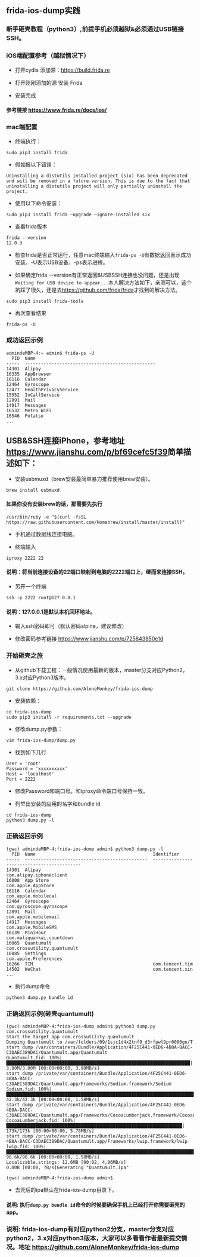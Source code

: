 ## frida-ios-dump实践
### 新手砸壳教程（python3）,前提手机必须越狱&必须通过USB链接SSH。
### iOS端配置参考（越狱情况下）
- 打开cydia 添加源：https://build.frida.re

- 打开刚刚添加的源 安装 Frida

- 安装完成

#### 参考链接  <https://www.frida.re/docs/ios/>

### mac端配置
- 终端执行：

```
sudo pip3 install frida
```  
- 假如报以下错误：

```
Uninstalling a distutils installed project (six) has been deprecated and will be removed in a future version. This is due to the fact that uninstalling a distutils project will only partially uninstall the project.

```

- 使用以下命令安装：

```
sudo pip3 install frida –upgrade –ignore-installed six
```

- 查看frida版本

```
frida --version
12.0.3
```

- 检查frida是否正常运行，任意mac终端输入```frida-ps -U```有数据返回表示成功安装，-U表示USB设备，-ps表示进程。

- 如果确定frida --version有正常返回&USBSSH连接也没问题，还是出现```Waiting for USB device to appear...```本人解决方法如下，亲测可以，这个坑踩了很久，还是去<https://github.com/frida/frida>才找到的解决方法。

```
sudo pip3 install frida-tools
```
- 再次查看结果

```
frida-ps -U
```

### 成功返回示例

```
admindeMBP-4:~ admin$ frida-ps -U
  PID  Name
-----  -------------------------------------------------
14301  Alipay
16335  AppBrowser
16116  Calendar
12464  Gyroscope
12477  HealthPrivacyService
15552  InCallService
12891  Mail
14917  Messages
16532  Metro WiFi
16546  Potatso
...
```

## USB&SSH连接iPhone，参考地址<https://www.jianshu.com/p/bf69cefc5f39>简单描述如下：

- 安装usbmuxd（brew安装最简单暴力推荐使用brew安装）。  

```
brew install usbmuxd
```   
#### 如果你没有安装brew的话，那需要先执行  
```
/usr/bin/ruby -e "$(curl -fsSL https://raw.githubusercontent.com/Homebrew/install/master/install)"
```      
- 手机通过数据线连接电脑。
      
- 终端输入 
     
```
iproxy 2222 22
```     
#### 说明：将当前连接设备的22端口映射到电脑的2222端口上，继而来连接SSH。   
- 另开一个终端

```
ssh -p 2222 root@127.0.0.1
```   
#### 说明：127.0.0.1是默认本机回环地址。

- 输入ssh密码即可（默认密码alpine，建议修改）

- 修改密码参考链接 <https://www.jianshu.com/p/725843850e1d>


### 开始砸壳之旅

- 从github下载工程：一般情况使用最新的版本，master分支对应Python2，3.x对应Python3版本。

```
git clone https://github.com/AloneMonkey/frida-ios-dump 

```     
- 安装依赖：

```
cd frida-ios-dump
sudo pip3 install -r requirements.txt --upgrade
```
- 修改dump.py参数：

```
vim frida-ios-dump/dump.py
```
- 找到如下几行

```
User = 'root'   
Password = 'xxxxxxxxxx'   
Host = 'localhost'   
Port = 2222   
```

- 修改Password和端口号。和iproxy命令端口号保持一致。


- 列举出安装的应用的名字和bundle id 

```
cd frida-ios-dump
python3 dump.py -l
```

### 正确返回示例

```
(gwc) admindeMBP-4:frida-ios-dump admin$ python3 dump.py -l
  PID  Name                                            Identifier                                 
-----  ----------------------------------------------  -------------------------------------------
14301  Alipay                                          com.alipay.iphoneclient                    
16008  App Store                                       com.apple.AppStore                         
16116  Calendar                                        com.apple.mobilecal                        
12464  Gyroscope                                       com.gyroscope.gyroscope                    
12891  Mail                                            com.apple.mobilemail                       
14917  Messages                                        com.apple.MobileSMS                        
16139  MiniHour                                        com.maliquankai.countdown                  
16065  Quantumult                                      com.crossutility.quantumult                
16085  Settings                                        com.apple.Preferences                      
16266  TIM                                             com.tencent.tim                            
14502  WeChat                                          com.tencent.xin  
...
```

- 执行dump命令 

```
python3 dump.py bundle id
``` 

### 正确返回示例(砸壳quantumult)

```
(gwc) admindeMBP-4:frida-ios-dump admin$ python3 dump.py com.crossutility.quantumult
Start the target app com.crossutility.quantumult
Dumping Quantumult to /var/folders/09/1sjc1d4x2tnf9_d3rfpwl9pr0000gn/T
start dump /var/containers/Bundle/Application/4F25C441-0ED6-4B8A-BACC-C3DAEC389DAC/Quantumult.app/Quantumult
Quantumult.fid: 100%|█████████████████████████████████████████████████████████████████████| 3.00M/3.00M [00:00<00:00, 3.90MB/s]
start dump /private/var/containers/Bundle/Application/4F25C441-0ED6-4B8A-BACC-C3DAEC389DAC/Quantumult.app/Frameworks/Sodium.framework/Sodium
Sodium.fid: 100%|█████████████████████████████████████████████████████████████████████████| 42.3k/42.3k [00:00<00:00, 1.58MB/s]
start dump /private/var/containers/Bundle/Application/4F25C441-0ED6-4B8A-BACC-C3DAEC389DAC/Quantumult.app/Frameworks/CocoaLumberjack.framework/CocoaLumberjack
CocoaLumberjack.fid: 100%|██████████████████████████████████████████████████████████████████| 173k/173k [00:00<00:00, 5.78MB/s]
start dump /private/var/containers/Bundle/Application/4F25C441-0ED6-4B8A-BACC-C3DAEC389DAC/Quantumult.app/Frameworks/lwip.framework/lwip
lwip.fid: 100%|███████████████████████████████████████████████████████████████████████████| 98.6k/98.6k [00:00<00:00, 1.58MB/s]
Localizable.strings: 12.6MB [00:02, 4.96MB/s]         
0.00B [00:00, ?B/s]Generating "Quantumult.ipa"

(gwc) admindeMBP-4:frida-ios-dump admin$ 
```

- 去壳后的ipa默认在frida-ios-dump目录下。

#### 说明: 执行```dump.py bundle id```命令的时候要确保手机上已经打开你需要砸壳的app。
### 说明: frida-ios-dump有对应python2分支，master分支对应python2，3.x对应python3版本，大家可以多看看作者最新提交情况。地址 <https://github.com/AloneMonkey/frida-ios-dump>


